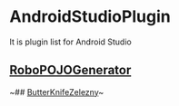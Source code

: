 # AndroidStudioPlugin
It is plugin list for Android Studio

## [RoboPOJOGenerator](https://github.com/robohorse/RoboPOJOGenerator)
~## [ButterKnifeZelezny](https://github.com/avast/android-butterknife-zelezny)~

